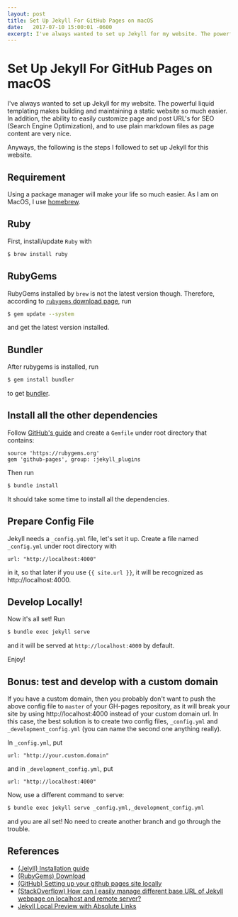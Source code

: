 ```yaml
---
layout: post
title: Set Up Jekyll For GitHub Pages on macOS
date:   2017-07-10 15:00:01 -0600
excerpt: I've always wanted to set up Jekyll for my website. The powerful liquid templating makes building and maintaining a static website so much easier. In addition, the ability to easily customize page and post URL's for SEO (Search Engine Optimization), and to use plain markdown files as page content are very nice.
---
```


# Set Up Jekyll For GitHub Pages on macOS

I've always wanted to set up Jekyll for my website. The powerful liquid templating makes building and maintaining
a static website so much easier. In addition, the ability to easily customize page and post URL's for SEO (Search Engine Optimization), and to use plain markdown files as page content are very nice.

Anyways, the following is the steps I followed to set up Jekyll for this website.

## Requirement

Using a package manager will make your life so much easier. As I am on MacOS, I use [homebrew](https://brew.sh/).

## Ruby

First, install/update `Ruby` with

```bash
$ brew install ruby
```

## RubyGems

RubyGems installed by `brew` is not the latest version though. Therefore, according to [`rubygems` download page](https://rubygems.org/pages/download), run

```bash
$ gem update --system
```

and get the latest version installed.

## Bundler

After rubygems is installed, run

```bash
$ gem install bundler
```

to get [bundler](bundler.io).

## Install all the other dependencies

Follow [GitHub's guide](https://help.github.com/articles/setting-up-your-github-pages-site-locally-with-jekyll/#step-2-install-jekyll-using-bundler) and create a `Gemfile` under root directory that contains:

```
source 'https://rubygems.org'
gem 'github-pages', group: :jekyll_plugins
```

Then run

```bash
$ bundle install
```

It should take some time to install all the dependencies.

## Prepare Config File

Jekyll needs a `_config.yml` file, let's set it up. Create a file named `_config.yml` under root directory with

```
url: "http://localhost:4000"
```

in it, so that later if you use `{{ site.url }}`, it will be recognized as http://localhost:4000.

## Develop Locally!

Now it's all set! Run

```bash
$ bundle exec jekyll serve
```

and it will be served at `http://localhost:4000` by default.

Enjoy!

## Bonus: test and develop with a custom domain

If you have a custom domain, then you probably don't want to push the above config file to `master` of your GH-pages repository, as it will break your site by using http://localhost:4000 instead of your custom domain url. In this case, the best solution is to create two config files, `_config.yml` and `_development_config.yml` (you can name the second one anything really).

In `_config.yml`, put

```
url: "http://your.custom.domain"
```

and in `_development_config.yml`, put

```
url: "http://localhost:4000"
```

Now, use a different command to serve:

```bash
$ bundle exec jekyll serve _config.yml,_development_config.yml
```

and you are all set! No need to create another branch and go through the trouble.

## References

- [(Jelyll) Installation guide](http://jekyllrb.com/docs/installation/)
- [(RubyGems) Download](https://rubygems.org/pages/download)
- [(GitHub) Setting up your github pages site locally](https://help.github.com/articles/setting-up-your-github-pages-site-locally-with-jekyll/#step-2-install-jekyll-using-bundler)
- [(StackOverflow) How can I easily manage different base URL of Jekyll webpage on localhost and remote server?](https://stackoverflow.com/questions/37049753/how-can-i-easily-manage-different-base-url-of-jekyll-webpage-on-localhost-and-re)
- [Jekyll Local Preview with Absolute Links](https://www.jaredwolff.com/blog/jekyll-local-preview/)
